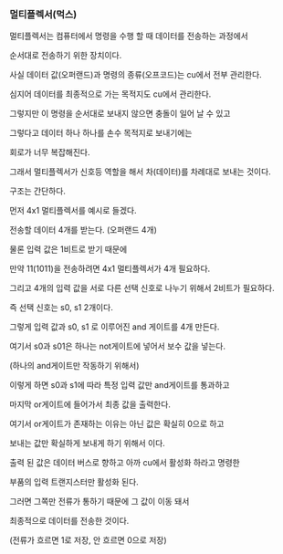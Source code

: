### 멀티플렉서(먹스)

멀티플렉서는 컴퓨터에서 명령을 수행 할 때 데이터를 전송하는 과정에서

순서대로 전송하기 위한 장치이다.

사실 데이터 값(오퍼랜드)과 명령의 종류(오프코드)는 cu에서 전부 관리한다.

심지어 데이터를 최종적으로 가는 목적지도 cu에서 관리한다.

그렇지만 이 명령을 순서대로 보내지 않으면 충돌이 일어 날 수 있고

그렇다고 데이터 하나 하나를 손수 목적지로 보내기에는

회로가 너무 복잡해진다.

그래서 멀티플렉서가 신호등 역할을 해서 차(데이터)를 차례대로 보내는 것이다.

구조는 간단하다.

먼저 4x1 멀티플렉서를 예시로 들겠다.

전송할 데이터 4개를 받는다. (오퍼랜드 4개)

물론 입력 값은 1비트로 받기 때문에

만약 11(1011)을 전송하려면 4x1 멀티플렉서가 4개 필요하다.

그리고 4개의 입력 값을 서로 다른 선택 신호로 나누기 위해서 2비트가 필요하다.

즉 선택 신호는 s0, s1 2개이다.

그렇게 입력 값과 s0, s1 로 이루어진 and 게이트를 4개 만든다.

여기서 s0과 s01은 하나는 not게이트에 넣어서 보수 값을 넣는다.

(하나의 and게이트만 작동하기 위해서)

이렇게 하면 s0과 s1에 따라 특정 입력 값만 and게이트를 통과하고

마지막 or게이트에 들어가서 최종 값을 출력한다.

여기서 or게이트가 존재하는 이유는 아닌 값은 확실히 0으로 하고

보내는 값만 확실하게 보내게 하기 위해서 이다.

출력 된 값은 데이터 버스로 향하고 아까 cu에서 활성화 하라고 명령한

부품의 입력 트랜지스터만 활성화 된다.

그러면 그쪽만 전류가 통하기 때문에 그 값이 이동 돼서 

최종적으로 데이터를 전송한 것이다.

(전류가 흐르면 1로 저장, 안 흐르면 0으로 저장)
